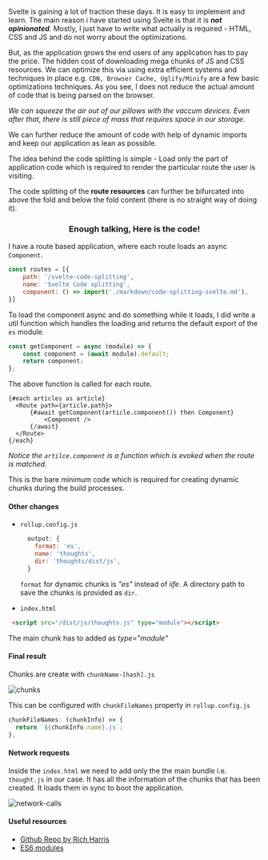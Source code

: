<script>
  import BlogHeader from './common/blog-header.md';
</script>

<BlogHeader date="27 June 2022" title="Code splitting With Svelte"/>

Svelte is gaining a lot of traction these days. It is easy to implement and learn. The main reason i have started using Svelte is that it is <b>_not opinionated_</b>.
Mostly, I just have to write what actually is required - HTML, CSS and JS and do not worry about the optimizations.

But, as the application grows the end users of any application has to pay the price. The hidden cost of downloading mega chunks of JS and CSS resources. We can optimize this via using extra efficient systems and techniques in place e.g. `CDN, Browser Cache, Uglify/Minify` are a few basic optimizations techniques. As you see, I does not reduce the actual amount of code that is being parsed on the browser.

_We can squeeze the air out of our pillows with the vaccum devices. Even after that, there is still piece of mass that requires space in our storage._

We can further reduce the amount of code with help of dynamic imports and keep our application as lean as possible.

The idea behind the code splitting is simple - Load only the part of application code which is required to render the particular route the user is visiting.

The code splitting of the <b>route resources</b> can further be bifurcated into above the fold and below the fold content (there is no straight way of doing it).

### <div align="center">Enough talking, Here is the code!</div>

I have a route based application, where each route loads an async `Component`.

```js
const routes = [{
    path: '/svelte-code-splitting',
    name: 'Svelte Code splitting',
    component: () => import('./markdown/code-splitting-svelte.md'),
}]
```

To load the component async and do something while it loads, I did write a util function which handles the loading and returns the default export of the `es` module.

```js
const getComponent = async (module) => {
    const component = (await module).default;
    return component;
};
```
The above function is called for each route.

```svelte
{#each articles as article}
  <Route path={article.path}>
      {#await getComponent(article.component()) then Component}
          <Component />
      {/await}
  </Route>
{/each}
```
*Notice the `artilce.component` is a function which is evoked when the route is matched.*

This is the bare minimum code which is required for creating dynamic chunks during the build processes.

#### Other changes
* `rollup.config.js`
  ```js 
    output: {
      format: 'es',
      name: 'thoughts',
      dir: 'thoughts/dist/js',
    }
  ```
  `format` for dynamic chunks is _"es"_ instead of _iife_. A directory path to save the chunks is provided as `dir`.


* `index.html`
 ```html
  <script src="/dist/js/thoughts.js" type="module"></script>
 ```
 The main chunk has to added as _type="module"_

#### Final result 
Chunks are create with `chunkName-[hash].js`

![chunks](https://user-images.githubusercontent.com/10477804/175859365-085a3232-d7ed-4b6c-ad97-1bc9f58d9cc6.png)

This can be configured with `chunkFileNames` property in `rollup.config.js`
```js
chunkFileNames: (chunkInfo) => {
  return `${chunkInfo.name}.js`;
},
```


#### Network requests
Inside the `index.html` we need to add only the the main bundle i.e. `thought.js` in our case. It has all the information of the chunks that has been created. It loads them in sync to boot the application.

![network-calls](https://user-images.githubusercontent.com/10477804/175859805-b4b911cd-3152-4bfb-aeb1-ad22820dc0cc.png)

#### Useful resources
- [Github Repo by Rich Harris](https://github.com/Rich-Harris/rollup-svelte-code-splitting)
- [ES6 modules](https://hacks.mozilla.org/2015/08/es6-in-depth-modules/)



